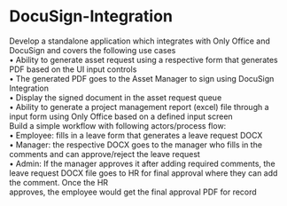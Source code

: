 # DocuSign-Integration
Develop a standalone application which integrates with Only Office and DocuSign and covers the following use cases<br>
  •	Ability to generate asset request using a respective form that generates PDF based on the UI input controls<br>
  •	The generated PDF goes to the Asset Manager to sign using DocuSign Integration<br>
  •	Display the signed document in the asset request queue<br>
  • Ability to generate a project management report (excel) file through a input form using Only Office based on a defined input screen<br>
Build a simple workflow with following actors/process flow:<br>
  •	Employee: fills in a leave form that generates a leave request DOCX<br>
  •	Manager: the respective DOCX goes to the manager who fills in the comments and can approve/reject the leave request<br>
  •	Admin: If the manager approves it after adding required comments, the leave request DOCX file goes to HR for final approval where they can add the comment. Once the HR     
    approves, the employee would get the final approval PDF for record
